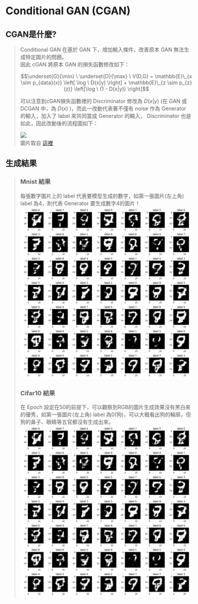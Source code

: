  # **Conditional GAN (CGAN)**

## CGAN是什麼?

>Conditional GAN 在基於 GAN 下，增加輸入條件，改善原本 GAN 無法生成特定圖片的問題。 <br>
>因此 cGAN 將原本 GAN 的損失函數修改如下：<br>
>
>$$\underset{G}{\min} \ \underset{D}{\max} \ V(D,G) = \mathbb{E}\_{x \sim p_{data}(x)} \left[ \log \ D(x|y) \right] + \mathbb{E}\_{z \sim p_{z}(z)} \left[\log \ (1 - D(x|y)) \right]$$
>
>可以注意到cGAN損失函數裡的 Discriminator 修改為 $D(x|y)$ (在 GAN 或 DCGAN 中，為 $D(x)$ )，而此一改動代表著不僅有 noise 作為 Generator 的輸入，加入了 label 來共同當成 Generator 的輸入， Discriminator 也是如此，因此改動後的流程圖如下：
>
>![](https://www.mathworks.com/help/examples/nnet/win64/TrainConditionalGenerativeAdversarialNetworkCGANExample_02.png) <br>
>圖片取自 [這裡](https://www.mathworks.com/help/deeplearning/ug/train-conditional-generative-adversarial-network.html)

## 生成結果
> ### Mnist 結果
> 每張數字圖片上的 label 代表要模型生成的數字，如第一張圖片(左上角) label 為4，則代表 Generator 要生成數字4的圖片！
>![](https://github.com/Min-Syue/cGAN/blob/main/cGAN_50epochs_mnist.gif)
> ### Cifar10 結果
> 在 Epoch 設定在50的前提下，可以觀察到RGB的圖片生成效果沒有黑白來的優秀，如第一張圖片(左上角) label 為0(狗)，可以大概看出狗的輪廓，但狗的鼻子、眼睛等五官都沒有生成出來。
> ![](https://github.com/Min-Syue/cGAN/blob/main/cGAN_50epochs_mnist.gif)
